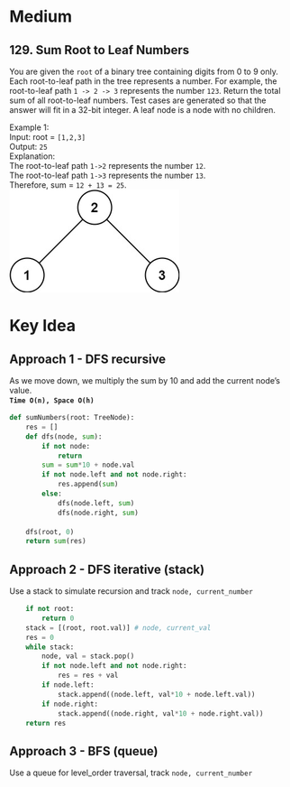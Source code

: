 # Medium
## 129. Sum Root to Leaf Numbers
You are given the `root` of a binary tree containing digits from 0 to 9 only.
Each root-to-leaf path in the tree represents a number.
For example, the root-to-leaf path `1 -> 2 -> 3` represents the number `123`.
Return the total sum of all root-to-leaf numbers. Test cases are generated so that the answer will fit in a 32-bit integer.
A leaf node is a node with no children.


Example 1:\
Input: root = `[1,2,3]`\
Output: `25`\
Explanation:\
The root-to-leaf path `1->2` represents the number `12`.\
The root-to-leaf path `1->3` represents the number `13`.\
Therefore, sum = `12 + 13 = 25`.\
![image](../images/tree1.jpg)

# Key Idea
## Approach 1 - DFS recursive
As we move down, we multiply the sum by 10 and add the current node’s value.\
**`Time O(n), Space O(h)`**
```python
def sumNumbers(root: TreeNode):
    res = []
    def dfs(node, sum):
        if not node:
            return
        sum = sum*10 + node.val
        if not node.left and not node.right:
            res.append(sum)
        else:
            dfs(node.left, sum)
            dfs(node.right, sum)
    
    dfs(root, 0)
    return sum(res)
```
## Approach 2 - DFS iterative (stack)
Use a stack to simulate recursion and track `node, current_number`
```python
    if not root: 
        return 0
    stack = [(root, root.val)] # node, current_val
    res = 0
    while stack:
        node, val = stack.pop()
        if not node.left and not node.right:
            res = res + val
        if node.left:
            stack.append((node.left, val*10 + node.left.val))
        if node.right:
            stack.append((node.right, val*10 + node.right.val))
    return res
```

## Approach 3 - BFS (queue)
Use a queue for level_order traversal, track `node, current_number`
